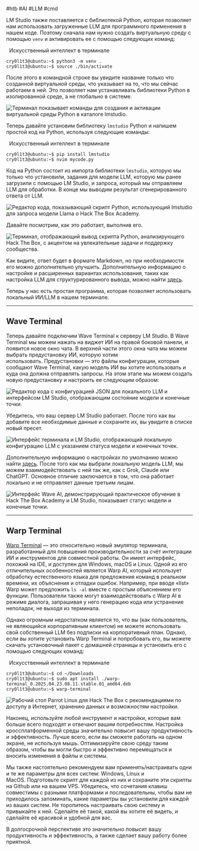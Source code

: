 #htb #AI #LLM #cmd 

LM Studio также поставляется с библиотекой Python, которая позволяет нам использовать загруженные LLM для программного применения в нашем коде. Поэтому сначала нам нужно создать виртуальную среду с помощью `venv` и активировать ее с помощью следующих команд:

  Искусственный интеллект в терминале

```shell-session
cry0l1t3@ubuntu:~$ python3 -m venv .
cry0l1t3@ubuntu:~$ source ./bin/activate
```

После этого в командной строке вы увидите название только что созданной виртуальной среды, что указывает на то, что мы сейчас работаем в ней. Это позволяет нам устанавливать библиотеки Python в изолированной среде, а не глобально в системе.

![Терминал показывает команды для создания и активации виртуальной среды Python в каталоге lmstudio.](https://academy.hackthebox.com/storage/modules/87/ai1.png)

Теперь давайте установим библиотеку `lmstudio` Python и напишем простой код на Python, используя следующие команды:

  Искусственный интеллект в терминале

```shell-session
cry0l1t3@ubuntu:~$ pip install lmstudio
cry0l1t3@ubuntu:~$ nvim mycode.py
```

Код на Python состоит из импорта библиотеки `lmstudio`, которую мы только что установили, задания для модели LLM, которую мы ранее загрузили с помощью LM Studio, и запроса, который мы отправляем LLM для обработки. В конце мы выводим результат сгенерированного ответа от LLM.

![Редактор кода, показывающий скрипт Python, использующий lmstudio для запроса модели Llama о Hack The Box Academy.](https://academy.hackthebox.com/storage/modules/87/ai2.png)

Давайте посмотрим, как это работает, выполнив его.

![Терминал, отображающий вывод скрипта Python, анализирующего Hack The Box, с акцентом на увлекательные задачи и поддержку сообщества.](https://academy.hackthebox.com/storage/modules/87/ai3.png)

Как видите, ответ будет в формате Markdown, но при необходимости его можно дополнительно улучшить. Дополнительную информацию о настройке и расширенных вариантах использования, таких как настройка LLM для структурированного вывода, можно найти [здесь](https://lmstudio.ai/docs/app/api/structured-output).

Теперь у нас есть простая программа, которая позволяет использовать локальный ИИ/LLM в нашем терминале.

---

## Wave Terminal

Теперь давайте подключим Wave Terminal к серверу LM Studio. В Wave Terminal мы можем нажать на виджет ИИ на правой боковой панели, и появится новое окно чата. В верхней части этого окна чата мы можем выбрать предустановку ИИ, которую хотим использовать. Предустановки — это файлы конфигурации, которые сообщают Wave Terminal, какую модель ИИ вы хотите использовать и куда она должна отправлять запросы. На этом этапе мы можем создать новую предустановку и настроить ее следующим образом:

![Редактор кода с конфигурацией JSON для локального LLM и интерфейсом LM Studio, отображающим состояние модели и конечные точки.](https://academy.hackthebox.com/storage/modules/87/ai4.png)

Убедитесь, что ваш сервер LM Studio работает. После того как вы добавите все необходимые данные и сохраните их, вы увидите в списке новый пресет.

![Интерфейс терминала и LM Studio, отображающий локальную конфигурацию LLM с указанием статуса модели и конечных точек.](https://academy.hackthebox.com/storage/modules/87/ai5.png)

Дополнительную информацию о настройках по умолчанию можно найти [здесь](https://docs.waveterm.dev/ai-presets). После того как мы выбрали локальную модель LLM, мы можем взаимодействовать с ней так же, как с Grok, Claude или ChatGPT. Основное отличие заключается в том, что она работает локально и не отправляет данные третьим лицам.

![Интерфейс Wave AI, демонстрирующий практическое обучение в Hack The Box Academy и LM Studio, показывает статус модели и конечные точки.](https://academy.hackthebox.com/storage/modules/87/ai6.png)

---

## Warp Terminal

[Warp Terminal](https://www.warp.dev/) — это относительно новый эмулятор терминала, разработанный для повышения производительности за счёт интеграции ИИ и инструментов для совместной работы. Он имеет интерфейс, похожий на IDE, и доступен для Windows, macOS и Linux. Одной из его отличительных особенностей является Warp AI, который использует обработку естественного языка для предложения команд в реальном времени, их объяснения и отладки ошибок. Например, при вводе «list» Warp может предложить `ls -al` вместе с простым объяснением его функции. Пользователи также могут взаимодействовать с Warp AI в режиме диалога, запрашивая у него генерацию кода или устранение неполадок, не выходя из терминала.

Однако огромным недостатком является то, что вы (как пользователь, не являющийся корпоративным клиентом) не можете использовать свой собственный LLM без подписки на корпоративный план. Однако, если вы хотите установить Warp Terminal и попробовать его, вы можете скачать установочный пакет с домашней страницы и установить его с помощью следующих команд:

  Искусственный интеллект в терминале

```shell-session
cry0l1t3@ubuntu:~$ cd ~/Downloads
cry0l1t3@ubuntu:~$ sudo apt install ./warp-terminal_0.2025.04.23.08.11.stable.01_amd64.deb
cry0l1t3@ubuntu:~$ warp-terminal
```

![Рабочий стол Parrot Linux для Hack The Box с рекомендациями по доступу в Интернет, хранению данных и возможностям настройки.](https://academy.hackthebox.com/storage/modules/87/ai7.png)

Наконец, используйте любой инструмент и настройки, которые вам больше всего подходят и отвечают вашим потребностям. Настройка кроссплатформенной среды значительно повысит вашу продуктивность и эффективность. Лучше всего, если вы сможете работать на одном экране, не используя мышь. Оптимизируйте свою среду таким образом, чтобы вы могли быстро и эффективно перемещаться и вносить изменения в файлы и системы.

Мы также настоятельно рекомендуем вам применять/настраивать одни и те же параметры для всех систем: Windows, Linux и MacOS. Подготовьте скрипт для каждой из них и сохраните эти скрипты на Github или на вашем VPS. Убедитесь, что сочетания клавиш совместимы с разными платформами и последовательны, чтобы вам не приходилось запоминать, какие параметры вы установили для каждой из ваших систем. Не торопитесь настраивать свою систему и привыкайте к ней. Сделайте её такой, какой вы хотите её видеть, и сделайте её красивой и удобной для вас.

В долгосрочной перспективе это значительно повысит вашу продуктивность и эффективность, а также сделает вашу работу более приятной.